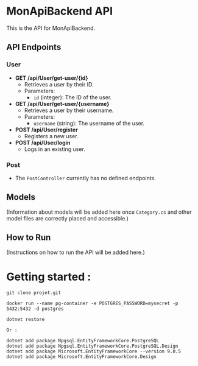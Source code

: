# MonApiBackend API

This is the API for MonApiBackend.

## API Endpoints

### User
*   **GET /api/User/get-user/{id}**
    *   Retrieves a user by their ID.
    *   Parameters:
        *   `id` (integer): The ID of the user.
*   **GET /api/User/get-user/{username}**
    *   Retrieves a user by their username.
    *   Parameters:
        *   `username` (string): The username of the user.
*   **POST /api/User/register**
    *   Registers a new user.
*   **POST /api/User/login**
    *   Logs in an existing user.

### Post
*   The `PostController` currently has no defined endpoints.

## Models

(Information about models will be added here once `Category.cs` and other model files are correctly placed and accessible.)

## How to Run

(Instructions on how to run the API will be added here.)

# Getting started : 

```
git clone projet.git

docker run --name pg-container -e POSTGRES_PASSWORD=mysecret -p 5432:5432 -d postgres

dotnet restore

Or :

dotnet add package Npgsql.EntityFrameworkCore.PostgreSQL
dotnet add package Npgsql.EntityFrameworkCore.PostgreSQL.Design
dotnet add package Microsoft.EntityFrameworkCore --version 9.0.5
dotnet add package Microsoft.EntityFrameworkCore.Design


```